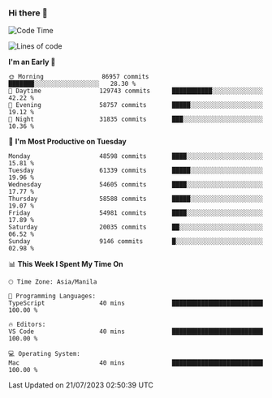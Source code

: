 ### Hi there 👋

<!--START_SECTION:waka-->
![Code Time](http://img.shields.io/badge/Code%20Time-4%2C163%20hrs%2042%20mins-blue)

![Lines of code](https://img.shields.io/badge/From%20Hello%20World%20I%27ve%20Written-113.1%20million%20lines%20of%20code-blue)

**I'm an Early 🐤** 

```text
🌞 Morning                86957 commits       ███████░░░░░░░░░░░░░░░░░░   28.30 % 
🌆 Daytime                129743 commits      ███████████░░░░░░░░░░░░░░   42.22 % 
🌃 Evening                58757 commits       █████░░░░░░░░░░░░░░░░░░░░   19.12 % 
🌙 Night                  31835 commits       ███░░░░░░░░░░░░░░░░░░░░░░   10.36 % 
```
📅 **I'm Most Productive on Tuesday** 

```text
Monday                   48598 commits       ████░░░░░░░░░░░░░░░░░░░░░   15.81 % 
Tuesday                  61339 commits       █████░░░░░░░░░░░░░░░░░░░░   19.96 % 
Wednesday                54605 commits       ████░░░░░░░░░░░░░░░░░░░░░   17.77 % 
Thursday                 58588 commits       █████░░░░░░░░░░░░░░░░░░░░   19.07 % 
Friday                   54981 commits       ████░░░░░░░░░░░░░░░░░░░░░   17.89 % 
Saturday                 20035 commits       ██░░░░░░░░░░░░░░░░░░░░░░░   06.52 % 
Sunday                   9146 commits        █░░░░░░░░░░░░░░░░░░░░░░░░   02.98 % 
```


📊 **This Week I Spent My Time On** 

```text
🕑︎ Time Zone: Asia/Manila

💬 Programming Languages: 
TypeScript               40 mins             █████████████████████████   100.00 % 

🔥 Editors: 
VS Code                  40 mins             █████████████████████████   100.00 % 

💻 Operating System: 
Mac                      40 mins             █████████████████████████   100.00 % 
```


 Last Updated on 21/07/2023 02:50:39 UTC
<!--END_SECTION:waka-->


<!--
**rad182/rad182** is a ✨ _special_ ✨ repository because its `README.md` (this file) appears on your GitHub profile.

Here are some ideas to get you started:

- 🔭 I’m currently working on ...
- 🌱 I’m currently learning ...
- 👯 I’m looking to collaborate on ...
- 🤔 I’m looking for help with ...
- 💬 Ask me about ...
- 📫 How to reach me: ...
- 😄 Pronouns: ...
- ⚡ Fun fact: ...
-->
